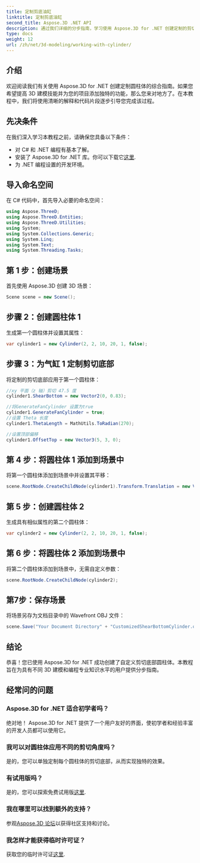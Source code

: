 ```yaml
---
title: 定制剪底油缸
linktitle: 定制剪底油缸
second_title: Aspose.3D .NET API
description: 通过我们详细的分步指南，学习使用 Aspose.3D for .NET 创建定制的剪切底部圆柱体。立即提升您的 3D 建模技能！
type: docs
weight: 12
url: /zh/net/3d-modeling/working-with-cylinder/
---
```

## 介绍
欢迎阅读我们有关使用 Aspose.3D for .NET 创建定制圆柱体的综合指南。如果您希望提高 3D 建模技能并为您的项目添加独特的功能，那么您来对地方了。在本教程中，我们将使用清晰的解释和代码片段逐步引导您完成该过程。
## 先决条件
在我们深入学习本教程之前，请确保您具备以下条件：
- 对 C# 和 .NET 编程有基本了解。
- 安装了 Aspose.3D for .NET 库。你可以下载它[这里](https://releases.aspose.com/3d/net/).
- 为 .NET 编程设置的开发环境。
## 导入命名空间
在 C# 代码中，首先导入必要的命名空间：
```csharp
using Aspose.ThreeD;
using Aspose.ThreeD.Entities;
using Aspose.ThreeD.Utilities;
using System;
using System.Collections.Generic;
using System.Linq;
using System.Text;
using System.Threading.Tasks;
```
## 第 1 步：创建场景
首先使用 Aspose.3D 创建 3D 场景：
```csharp
Scene scene = new Scene();
```
## 步骤 2：创建圆柱体 1
生成第一个圆柱体并设置其属性：
```csharp
var cylinder1 = new Cylinder(2, 2, 10, 20, 1, false);
```
## 步骤 3：为气缸 1 定制剪切底部
将定制的剪切底部应用于第一个圆柱体：
```csharp
//xy 平面（z 轴）剪切 47.5 度
cylinder1.ShearBottom = new Vector2(0, 0.83); 

//将GenerateFanCylinder 设置为true
cylinder1.GenerateFanCylinder = true;
//设置 Theta 长度
cylinder1.ThetaLength = MathUtils.ToRadian(270);

//设置顶部偏移
cylinder1.OffsetTop = new Vector3(5, 3, 0);
```
## 第 4 步：将圆柱体 1 添加到场景中
将第一个圆柱体添加到场景中并设置其平移：
```csharp
scene.RootNode.CreateChildNode(cylinder1).Transform.Translation = new Vector3(10, 0, 0);
```
## 第 5 步：创建圆柱体 2
生成具有相似属性的第二个圆柱体：
```csharp
var cylinder2 = new Cylinder(2, 2, 10, 20, 1, false);
```
## 第 6 步：将圆柱体 2 添加到场景中
将第二个圆柱体添加到场景中，无需自定义参数：
```csharp
scene.RootNode.CreateChildNode(cylinder2);
```
## 第7步：保存场景
将场景另存为文档目录中的 Wavefront OBJ 文件：
```csharp
scene.Save("Your Document Directory" + "CustomizedShearBottomCylinder.obj", FileFormat.WavefrontOBJ);
```
## 结论
恭喜！您已使用 Aspose.3D for .NET 成功创建了自定义剪切底部圆柱体。本教程旨在为具有不同 3D 建模和编程专业知识水平的用户提供分步指南。
## 经常问的问题
### Aspose.3D for .NET 适合初学者吗？
绝对地！ Aspose.3D for .NET 提供了一个用户友好的界面，使初学者和经验丰富的开发人员都可以使用它。
### 我可以对圆柱体应用不同的剪切角度吗？
是的，您可以单独定制每个圆柱体的剪切底部，从而实现独特的效果。
### 有试用版吗？
是的，您可以探索免费试用版[这里](https://releases.aspose.com/).
### 我在哪里可以找到额外的支持？
参观[Aspose.3D 论坛](https://forum.aspose.com/c/3d/18)以获得社区支持和讨论。
### 我怎样才能获得临时许可证？
获取您的临时许可证[这里](https://purchase.aspose.com/temporary-license/).